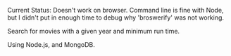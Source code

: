 Current Status: Doesn't work on browser. Command line is fine with Node, but I didn't put in enough time to debug why 'broswerify' was not working.

Search for movies with a given year and minimum run time.

Using Node.js, and MongoDB.
